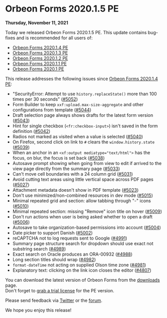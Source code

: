 # Orbeon Forms 2020.1.5 PE

__Thursday, November 11, 2021__

Today we released Orbeon Forms 2020.1.5 PE. This update contains bug-fixes and is recommended for all users of:

- [Orbeon Forms 2020.1.4 PE](orbeon-forms-2020.1.4.md)
- [Orbeon Forms 2020.1.3 PE](orbeon-forms-2020.1.3.md)
- [Orbeon Forms 2020.1.2 PE](orbeon-forms-2020.1.2.md)
- [Orbeon Forms 2020.1.1 PE](orbeon-forms-2020.1.1.md) 
- [Orbeon Forms 2020.1 PE](orbeon-forms-2020.1.md)

This release addresses the following issues since [Orbeon Forms 2020.1.4 PE](orbeon-forms-2020.1.4.md):

- "SecurityError: Attempt to use `history.replaceState()` more than 100 times per 30 seconds" ([\#5052](https://github.com/orbeon/orbeon-forms/issues/5052))
- Form Builder to keep `xxf:upload.max-size-aggregate` and other configurations from template ([\#5044](https://github.com/orbeon/orbeon-forms/issues/5044))
- Draft selection page always shows drafts for the latest form version ([\#5043](https://github.com/orbeon/orbeon-forms/issues/5043))
- Hint for single checkbox (`<fr:checkbox-input>`) isn't saved in the form definition ([\#5042](https://github.com/orbeon/orbeon-forms/issues/5042))
- Radios not marked as visited when a value is selected ([\#5040](https://github.com/orbeon/orbeon-forms/issues/5040))
- On Firefox, second click on link to `#` clears the `window.history.state` ([\#5039](https://github.com/orbeon/orbeon-forms/issues/5039))
- When an anchor in an `<xf:output mediatype="text/html">` has the focus, on blur, the focus is set back ([\#5038](https://github.com/orbeon/orbeon-forms/issues/5038))
- Autosave prompt showing when going from view to edit if arrived to the view page directly from the summary page ([\#5033](https://github.com/orbeon/orbeon-forms/issues/5033))
- Can't move cell boundaries with a 24 column grid ([\#5031](https://github.com/orbeon/orbeon-forms/issues/5031))
- Avoid cutting text areas using little vertical space across PDF pages ([\#5027](https://github.com/orbeon/orbeon-forms/issues/5027))
- Attachment metadata doesn't show in PDF template ([\#5023](https://github.com/orbeon/orbeon-forms/issues/5023))
- Don't use minimized/non-combined resources in dev mode ([\#5015](https://github.com/orbeon/orbeon-forms/issues/5015))
- Minimal repeated grid and section: allow tabbing through "-" icons ([\#5010](https://github.com/orbeon/orbeon-forms/issues/5010))
- Minimal repeated section: missing "Remove" icon title on hover ([\#5009](https://github.com/orbeon/orbeon-forms/issues/5009))
- Don't run actions when user is being asked whether to open a draft ([\#5006](https://github.com/orbeon/orbeon-forms/issues/5006))
- Autosave to take organization-based permissions into account ([\#5004](https://github.com/orbeon/orbeon-forms/issues/5004))
- Date picker to support Danish ([\#5002](https://github.com/orbeon/orbeon-forms/issues/5002))
- reCAPTCHA not to log requests sent to Google ([\#4991](https://github.com/orbeon/orbeon-forms/issues/4991))
- Summary page structure search for dropdown should use exact not substring search ([\#4989](https://github.com/orbeon/orbeon-forms/issues/4989))
- Exact search on Oracle produces an ORA-00932 ([\#4988](https://github.com/orbeon/orbeon-forms/issues/4988))
- Long section titles should wrap ([\#4982](https://github.com/orbeon/orbeon-forms/issues/4982))
- `format-dateTime` not acting on supplied Olson time zone ([\#4981](https://github.com/orbeon/orbeon-forms/issues/4981))
- Explanatory text: clicking on the link icon closes the editor ([\#4807](https://github.com/orbeon/orbeon-forms/issues/4807))

You can download the latest version of Orbeon Forms from the [downloads](https://www.orbeon.com/download) page.  
Don't forget to [grab a trial license](https://prod.orbeon.com/prod/fr/orbeon/register/new) for the PE version.

Please send feedback via [Twitter](https://twitter.com/orbeon) or the [forum](https://www.orbeon.com/community).

We hope you enjoy this release!

